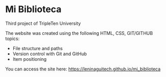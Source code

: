 # Mi Biblioteca

Third project of TripleTen University

The website was created using the following HTML, CSS, GIT/GITHUB topics:

- File structure and paths
- Version control with Git and GitHub
- Item positioning

You can access the site here: https://leninaguitech.github.io/mi_biblioteca
